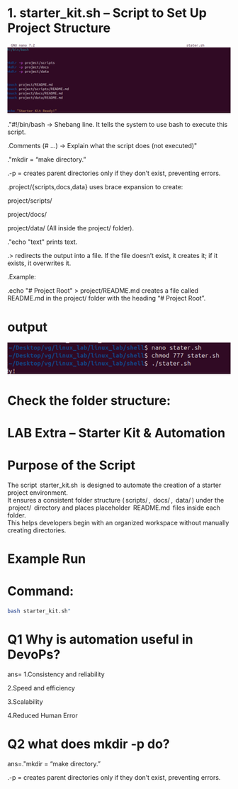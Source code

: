#  1. starter_kit.sh – Script to Set Up Project Structure
![images](./images/i22.png)

."#!/bin/bash → Shebang line. It tells the system to use bash to execute this script.

.Comments (# ...) → Explain what the script does (not executed)"

."mkdir = “make directory.”

.-p = creates parent directories only if they don’t exist, preventing errors.

.project/{scripts,docs,data} uses brace expansion to create:

project/scripts/

project/docs/

project/data/
(All inside 
the project/ folder).

."echo "text" prints text.

.>	⁠redirects the output into a file. If the file doesn’t exist, it creates it; if it exists, it overwrites it.

.Example:

  .echo "# Project Root" > project/README.md creates a file called README.md in the project/ folder with the heading “# Project Root”.



# output
![images](./images/i23.png)

# Check the folder structure:

# LAB Extra – Starter Kit & Automation

# Purpose of the Script
The script ⁠ starter_kit.sh ⁠ is designed to automate the creation of a starter project environment.  
It ensures a consistent folder structure (⁠ scripts/ ⁠, ⁠ docs/ ⁠, ⁠ data/ ⁠) under the ⁠ project/ ⁠ directory and places placeholder ⁠ README.md ⁠ files inside each folder.  
This helps developers begin with an organized workspace without manually creating directories.

# Example Run

# Command:
```bash
bash starter_kit.sh"
```


# Q1 Why is automation useful in DevoPs?

ans= 1.Consistency and reliability

2.Speed and efficiency

3.Scalability

4.Reduced Human Error 

# Q2 what does mkdir -p do?

ans=."mkdir = “make directory.”

.-p = creates parent directories only if they don’t exist, preventing errors.